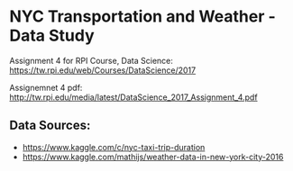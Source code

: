 # NYC Transportation and Weather - Data Study

Assignment 4 for RPI Course, Data Science: https://tw.rpi.edu/web/Courses/DataScience/2017

Assignemnet 4 pdf: http://tw.rpi.edu/media/latest/DataScience_2017_Assignment_4.pdf

## Data Sources:
* https://www.kaggle.com/c/nyc-taxi-trip-duration
* https://www.kaggle.com/mathijs/weather-data-in-new-york-city-2016
